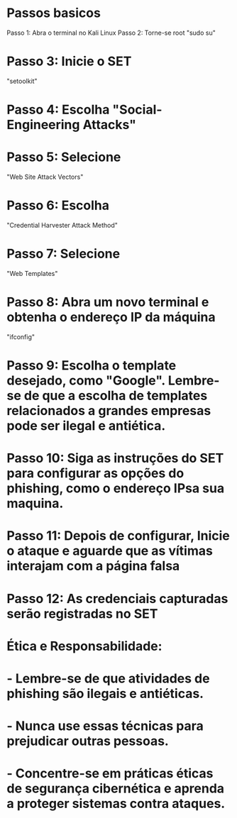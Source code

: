  # Passos basicos
 Passo 1: Abra o terminal no Kali Linux
 Passo 2: Torne-se root "sudo su"

# Passo 3: Inicie o SET 
"setoolkit"

# Passo 4: Escolha "Social-Engineering Attacks"
# Passo 5: Selecione 
"Web Site Attack Vectors"
# Passo 6: Escolha 
"Credential Harvester Attack Method"
# Passo 7: Selecione 
"Web Templates"

# Passo 8: Abra um novo terminal e obtenha o endereço IP da máquina
"ifconfig"

# Passo 9: Escolha o template desejado, como "Google". Lembre-se de que a escolha de templates relacionados a grandes empresas pode ser ilegal e antiética.

# Passo 10: Siga as instruções do SET para configurar as opções do phishing, como o endereço IPsa sua maquina.

# Passo 11: Depois de configurar, Inicie o ataque e aguarde que as vítimas interajam com a página falsa

# Passo 12: As credenciais capturadas serão registradas no SET

# Ética e Responsabilidade:
# - Lembre-se de que atividades de phishing são ilegais e antiéticas.
# - Nunca use essas técnicas para prejudicar outras pessoas.
# - Concentre-se em práticas éticas de segurança cibernética e aprenda a proteger sistemas contra ataques.
